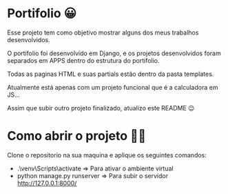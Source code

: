 # Portifolio 😀

Esse projeto tem como objetivo mostrar alguns dos meus trabalhos desenvolvidos.

O portifolio foi desenvolvido em Django, e os projetos desenvolvidos foram separados em APPS dentro do estrutura do portifolio.

Todas as paginas HTML e suas partials estão dentro da pasta templates.

Atualmente está apenas com um projeto funcional que é a calculadora em JS...

Assim que subir outro projeto finalizado, atualizo este README 😉

# Como abrir o projeto 📖📖

Clone o repositorio na sua maquina e aplique os seguintes comandos:

* .\venv\Scripts\activate => Para ativar o ambiente virtual 
* python manage.py runserver => Para subir o servidor http://127.0.0.1:8000/


